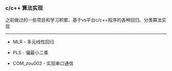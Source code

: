 ### c/c++ 算法实现

之前做过的一些项目和学习积累，基于vs平台c/c++程序的各种回归、分类算法实现

---

- MLR - 多元线性回归

- PLS - 偏最小二乘

- COM_zou002 - 实现串口通信


